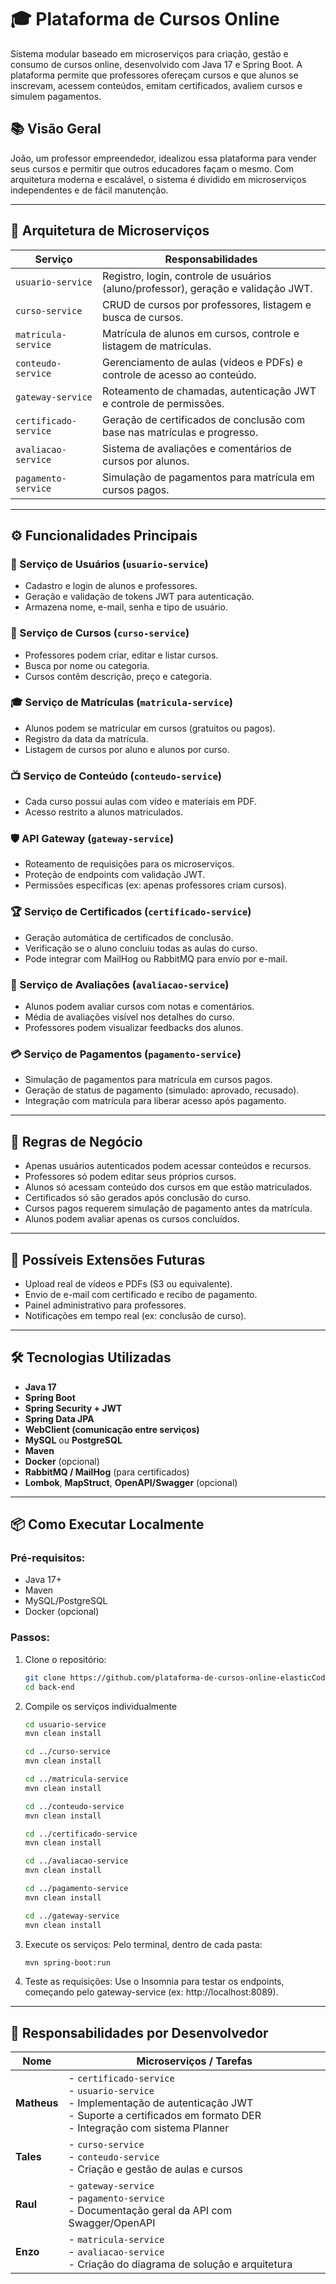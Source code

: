 # 🎓 Plataforma de Cursos Online

Sistema modular baseado em microserviços para criação, gestão e consumo de cursos online, desenvolvido com Java 17 e Spring Boot. A plataforma permite que professores ofereçam cursos e que alunos se inscrevam, acessem conteúdos, emitam certificados, avaliem cursos e simulem pagamentos.

## 📚 Visão Geral

João, um professor empreendedor, idealizou essa plataforma para vender seus cursos e permitir que outros educadores façam o mesmo. Com arquitetura moderna e escalável, o sistema é dividido em microserviços independentes e de fácil manutenção.

---

## 🧩 Arquitetura de Microserviços

| Serviço                | Responsabilidades                                                                 |
|------------------------|------------------------------------------------------------------------------------|
| `usuario-service`      | Registro, login, controle de usuários (aluno/professor), geração e validação JWT. |
| `curso-service`        | CRUD de cursos por professores, listagem e busca de cursos.                        |
| `matricula-service`    | Matrícula de alunos em cursos, controle e listagem de matrículas.                 |
| `conteudo-service`     | Gerenciamento de aulas (vídeos e PDFs) e controle de acesso ao conteúdo.          |
| `gateway-service`      | Roteamento de chamadas, autenticação JWT e controle de permissões.                |
| `certificado-service`  | Geração de certificados de conclusão com base nas matrículas e progresso.         |
| `avaliacao-service`    | Sistema de avaliações e comentários de cursos por alunos.                         |
| `pagamento-service`    | Simulação de pagamentos para matrícula em cursos pagos.                           |

---

## ⚙️ Funcionalidades Principais

### 👤 Serviço de Usuários (`usuario-service`)
- Cadastro e login de alunos e professores.
- Geração e validação de tokens JWT para autenticação.
- Armazena nome, e-mail, senha e tipo de usuário.

### 📘 Serviço de Cursos (`curso-service`)
- Professores podem criar, editar e listar cursos.
- Busca por nome ou categoria.
- Cursos contêm descrição, preço e categoria.

### 🎓 Serviço de Matrículas (`matricula-service`)
- Alunos podem se matricular em cursos (gratuitos ou pagos).
- Registro da data da matrícula.
- Listagem de cursos por aluno e alunos por curso.

### 📺 Serviço de Conteúdo (`conteudo-service`)
- Cada curso possui aulas com vídeo e materiais em PDF.
- Acesso restrito a alunos matriculados.

### 🛡️ API Gateway (`gateway-service`)
- Roteamento de requisições para os microserviços.
- Proteção de endpoints com validação JWT.
- Permissões específicas (ex: apenas professores criam cursos).

### 🏆 Serviço de Certificados (`certificado-service`)
- Geração automática de certificados de conclusão.
- Verificação se o aluno concluiu todas as aulas do curso.
- Pode integrar com MailHog ou RabbitMQ para envio por e-mail.

### 🌟 Serviço de Avaliações (`avaliacao-service`)
- Alunos podem avaliar cursos com notas e comentários.
- Média de avaliações visível nos detalhes do curso.
- Professores podem visualizar feedbacks dos alunos.

### 💳 Serviço de Pagamentos (`pagamento-service`)
- Simulação de pagamentos para matrícula em cursos pagos.
- Geração de status de pagamento (simulado: aprovado, recusado).
- Integração com matrícula para liberar acesso após pagamento.

---

## 📏 Regras de Negócio

- Apenas usuários autenticados podem acessar conteúdos e recursos.
- Professores só podem editar seus próprios cursos.
- Alunos só acessam conteúdo dos cursos em que estão matriculados.
- Certificados só são gerados após conclusão do curso.
- Cursos pagos requerem simulação de pagamento antes da matrícula.
- Alunos podem avaliar apenas os cursos concluídos.

---

## 🚀 Possíveis Extensões Futuras

- Upload real de vídeos e PDFs (S3 ou equivalente).
- Envio de e-mail com certificado e recibo de pagamento.
- Painel administrativo para professores.
- Notificações em tempo real (ex: conclusão de curso).

---

## 🛠️ Tecnologias Utilizadas

- **Java 17**
- **Spring Boot**
- **Spring Security + JWT**
- **Spring Data JPA**
- **WebClient (comunicação entre serviços)**
- **MySQL** ou **PostgreSQL**
- **Maven**
- **Docker** (opcional)
- **RabbitMQ / MailHog** (para certificados)
- **Lombok**, **MapStruct**, **OpenAPI/Swagger** (opcional)

---

## 📦 Como Executar Localmente

### Pré-requisitos:
- Java 17+
- Maven
- MySQL/PostgreSQL
- Docker (opcional)

### Passos:
1. Clone o repositório:
   ```bash
   git clone https://github.com/plataforma-de-cursos-online-elasticCode/back-end
   cd back-end

2. Compile os serviços individualmente
   ```bash
   cd usuario-service
   mvn clean install

   cd ../curso-service
   mvn clean install

   cd ../matricula-service
   mvn clean install

   cd ../conteudo-service
   mvn clean install

   cd ../certificado-service
   mvn clean install

   cd ../avaliacao-service
   mvn clean install

   cd ../pagamento-service
   mvn clean install

   cd ../gateway-service
   mvn clean install

3. Execute os serviços:
   Pelo terminal, dentro de cada pasta:
   ```bash
   mvn spring-boot:run

4. Teste as requisições:
Use o Insomnia para testar os endpoints, começando pelo gateway-service (ex: http://localhost:8089).

---
## 👥 Responsabilidades por Desenvolvedor

| Nome     | Microserviços / Tarefas                                                                 |
|----------|-------------------------------------------------------------------------------------------|
| **Matheus** | - `certificado-service`  <br> - `usuario-service` <br> - Implementação de autenticação JWT <br> - Suporte a certificados em formato DER <br> - Integração com sistema Planner |
| **Tales**   | - `curso-service` <br> - `conteudo-service` <br> - Criação e gestão de aulas e cursos  |
| **Raul**    | - `gateway-service` <br> - `pagamento-service` <br> - Documentação geral da API com Swagger/OpenAPI |
| **Enzo**    | - `matricula-service` <br> - `avaliacao-service` <br> - Criação do diagrama de solução e arquitetura |

